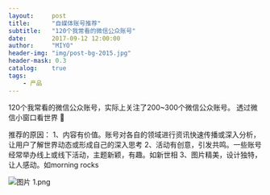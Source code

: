 ```yaml
---
layout:     post
title:      "自媒体账号推荐"
subtitle:   "120个我常看的微信公众账号"
date:       2017-09-12 12:00:00
author:     "MIYO"
header-img: "img/post-bg-2015.jpg"
header-mask: 0.3
catalog:    true
tags:
    - 产品
---
```


120个我常看的微信公众账号，实际上关注了200~300个微信公众账号。
透过微信小窗口看世界 👀

推荐的原因：
1、内容有价值。账号对各自的领域进行资讯快速传播或深入分析，让用户了解世界动态或形成自己的深入思考
2、活动有创意，引发共鸣。一些账号经常举办线上或线下活动，主题新颖，有趣。如新世相
3、图片精美，设计独特，让人感动。如morning rocks

![图片 1.png](https://i.loli.net/2017/09/22/59c3e7879e68c.png)
